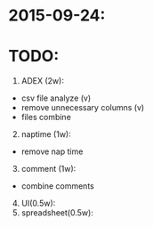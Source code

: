 # 2015-09-24:

# TODO:
1. ADEX (2w):
  - csv file analyze (v)
  - remove unnecessary columns (v)
  - files combine
2. naptime (1w):
  - remove nap time
3. comment (1w):
  - combine comments
4. UI(0.5w):
5. spreadsheet(0.5w):
  
